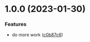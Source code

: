 # 1.0.0 (2023-01-30)


### Features

* do more work ([c0b87c6](https://github.com/hexsorcerer/example-github-actions-nuget/commit/c0b87c6bd1aa92bd516a9f59049c08b6de69c0d1))
